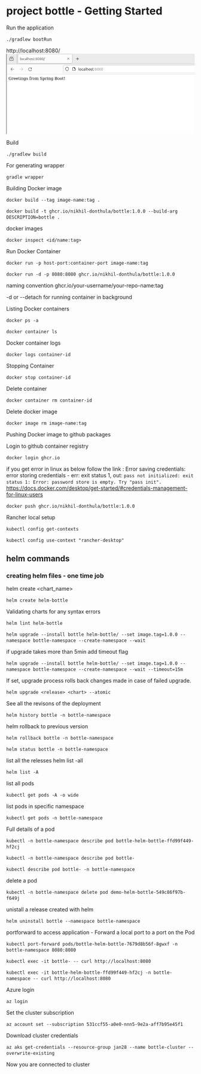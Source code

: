 # project bottle - Getting Started

Run the application

```
./gradlew bootRun
```
http://localhost:8080/
<img align=center src=assets/localhost001.png> 

Build

```
./gradlew build
```
For generating wrapper
```
gradle wrapper
```
Building Docker image
```
docker build --tag image-name:tag .
```
```
docker build -t ghcr.io/nikhil-donthula/bottle:1.0.0 --build-arg DESCRIPTION=bottle .
```

docker images

```
docker inspect <id/name:tag>
```

Run Docker Container 

```
docker run -p host-port:container-port image-name:tag
```
```
docker run -d -p 8080:8080 ghcr.io/nikhil-donthula/bottle:1.0.0
```
naming convention ghcr.io/your-username/your-repo-name:tag

-d or --detach for running container in background

Listing Docker containers
```
docker ps -a
```
```
docker container ls
```
Docker container logs
```
docker logs container-id
```
Stopping Container 
```
docker stop container-id
```
Delete container
```
docker container rm container-id
```
Delete docker image
```
docker image rm image-name:tag
```

Pushing Docker image to github packages

Login to github container registry
```
docker login ghcr.io
```
if you get error in linux as below follow the link :
Error saving credentials: error storing credentials - err: exit status 1, out: `pass not initialized: exit status 1: Error: password store is empty. Try "pass init".`
https://docs.docker.com/desktop/get-started/#credentials-management-for-linux-users
```
docker push ghcr.io/nikhil-donthula/bottle:1.0.0
```

Rancher local setup
```
kubectl config get-contexts
```
```
kubectl config use-context "rancher-desktop"
```
## helm commands
### creating helm files - one time job
helm create <chart_name>
```
helm create helm-bottle
``` 
Validating charts for any syntax errors
```
helm lint helm-bottle
```
```
helm upgrade --install bottle helm-bottle/ --set image.tag=1.0.0 --namespace bottle-namespace --create-namespace --wait
```
if upgrade takes more than 5min add timeout flag
```
helm upgrade --install bottle helm-bottle/ --set image.tag=1.0.0 --namespace bottle-namespace --create-namespace --wait --timeout=15m
```
If set, upgrade process rolls back changes made in case of failed upgrade.
```
helm upgrade <release> <chart> --atomic                   
```
See all the revisons of the deployment
```
helm history bottle -n bottle-namespace
```
helm rollback to previous version
```
helm rollback bottle -n bottle-namespace
```
```
helm status bottle -n bottle-namespace
```
list all the relesses
helm list -all
```
helm list -A
```
list all pods
```
kubectl get pods -A -o wide
```
list pods in specific namespace
```
kubectl get pods -n bottle-namespace
```
Full details of a pod
```
kubectl -n bottle-namespace describe pod bottle-helm-bottle-ffd99f449-hf2cj
```
```
kubectl -n bottle-namespace describe pod bottle-
```
```
kubectl describe pod bottle- -n bottle-namespace
```
delete a pod
```
kubectl -n bottle-namespace delete pod demo-helm-bottle-549c86f97b-f649j
```
unistall a release created with helm
```
helm uninstall bottle --namespace bottle-namespace
```
portforward to access application - Forward a local port to a port on the Pod 
```
kubectl port-forward pods/bottle-helm-bottle-7679d8b56f-8gwxf -n bottle-namespace 8080:8080
```

```
kubectl exec -it bottle- -- curl http://localhost:8080
```
```
kubectl exec -it bottle-helm-bottle-ffd99f449-hf2cj -n bottle-namespace -- curl http://localhost:8080
```
Azure login
```
az login
```
Set the cluster subscription
```
az account set --subscription 531ccf55-a0e0-nnn5-9e2a-aff7b95e45f1
```
Download cluster credentials
```
az aks get-credentials --resource-group jan28 --name bottle-cluster --overwrite-existing
```
Now you are connected to cluster